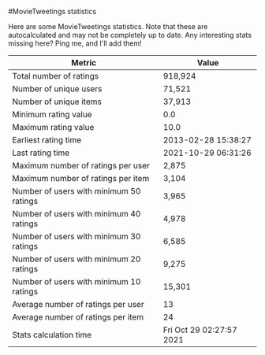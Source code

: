 #MovieTweetings statistics

Here are some MovieTweetings statistics. Note that these are autocalculated and may not be completely up to date. Any interesting stats missing here? Ping me, and I'll add them!

Metric | Value
--- | ---
Total number of ratings                 | 918,924
Number of unique users                  | 71,521
Number of unique items                  | 37,913
Minimum rating value                    | 0.0
Maximum rating value                    | 10.0
Earliest rating time                    | 2013-02-28 15:38:27
Last rating time                        | 2021-10-29 06:31:26
Maximum number of ratings per user      | 2,875
Maximum number of ratings per item      | 3,104
Number of users with minimum 50 ratings | 3,965
Number of users with minimum 40 ratings | 4,978
Number of users with minimum 30 ratings | 6,585
Number of users with minimum 20 ratings | 9,275
Number of users with minimum 10 ratings | 15,301
Average number of ratings per user      | 13
Average number of ratings per item      | 24
Stats calculation time                  | Fri Oct 29 02:27:57 2021

